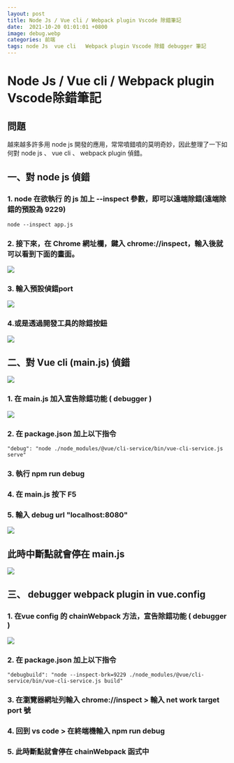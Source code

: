 ```yaml
---
layout: post
title: Node Js / Vue cli / Webpack plugin Vscode 除錯筆記
date:  2021-10-20 01:01:01 +0800
image: debug.webp
categories: 前端
tags: node Js  vue cli   Webpack plugin Vscode 除錯 debugger 筆記
---
```


# Node Js / Vue cli  / Webpack plugin Vscode除錯筆記
## 問題
越來越多許多用 node js 開發的應用，常常噴錯噴的莫明奇妙，因此整理了一下如何對 node js 、 vue cli 、 webpack  plugin 偵錯。

## 一、對 node js 偵錯
### 1. node 在欲執行 的 js  加上 --inspect 參數，即可以遠端除錯(遠端除錯的預設為 9229)
```
node --inspect app.js 
```
### 2. 接下來，在 Chrome 網址欄，鍵入 chrome://inspect，輸入後就可以看到下面的畫面。
![](https://i.imgur.com/djsaQb7.png)
### 3. 輸入預設偵錯port
![](https://i.imgur.com/a6eAScz.png)

### 4.或是透過開發工具的除錯按鈕
![](https://i.imgur.com/05G7pd0.png)

## 二、對 Vue cli (main.js) 偵錯
![](https://i.imgur.com/hHUTg3Z.png)

### 1. 在 main.js 加入宣告除錯功能 ( debugger )

![](https://i.imgur.com/1EPxSlN.png)

### 2. 在 package.json 加上以下指令 
```
"debug": "node ./node_modules/@vue/cli-service/bin/vue-cli-service.js serve"
```
### 3. 執行 npm run  debug
### 4. 在 main.js 按下 F5
### 5. 輸入 debug url "localhost:8080"
![](https://i.imgur.com/PSK7zsy.png)
## 此時中斷點就會停在 main.js
![](https://i.imgur.com/MuNOOwy.png)

## 三、 debugger webpack plugin in vue.config 
### 1. 在vue config 的 chainWebpack 方法，宣告除錯功能 ( debugger )
![](https://i.imgur.com/lBJV36N.png)

### 2. 在 package.json 加上以下指令  
```
"debugbuild": "node --inspect-brk=9229 ./node_modules/@vue/cli-service/bin/vue-cli-service.js build" 
```
### 3. 在瀏覽器網址列輸入 chrome://inspect > 輸入 net work target port 號

### 4. 回到 vs code > 在終端機輸入 npm run debug 

### 5. 此時斷點就會停在 chainWebpack 函式中
 
 
